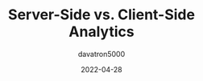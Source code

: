 ---
author: davatron5000
date: 2022-04-28
draft: true
permalink: false
tags:
  - metrics
  - comparisons
target_url: https://daverupert.com/2022/04/server-side-vs-client-side-analytics/
title: Server-Side vs. Client-Side Analytics
---